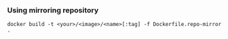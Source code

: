 ### Using mirroring repository

    docker build -t <your>/<image>/<name>[:tag] -f Dockerfile.repo-mirror .
